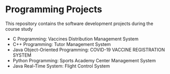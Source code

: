 # Programming Projects
 
This repository contains the software development projects during the course study

* C Programming: Vaccines Distribution Management System
* C++ Programming: Tutor Management System
* Java Object-Oriented Programming: COVID-19 VACCINE REGISTRATION SYSTEM
* Python Programming: Sports Academy Center Management System
* Java Real-Time System: Flight Control System
